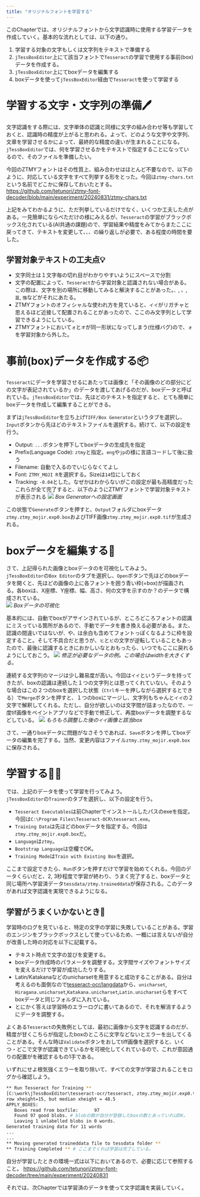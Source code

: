 ```yaml
---
title: "オリジナルフォントを学習する"
---
```


このChapterでは、オリジナルフォントから文字認識時に使用する学習データを作成していく。基本的な流れとしては、以下の通り。
1. 学習する対象の文字もしくは文字列をテキストで準備する
1. `jTessBoxEditor`上にて該当フォントで`Tesseract`の学習で使用する事前(box)データを作成する。
1. `jTessBoxEditor`上にてboxデータを編集する
1. boxデータを使って`jTessBoxEditor`経由で`Tesseract`を使って学習する

# 学習する文字・文字列の準備🖊
文字認識をする際には、文字単体の認識と同様に文字の組み合わせ等も学習しておくと、認識時の精度が上がると思われる。よって、どのような文字や文字列、文章を学習させるかによって、最終的な精度の違いが生まれることになる。`jTessBoxEditor`では、何を学習させるかをテキストで指定することになっているので、そのファイルを準備したい。

今回のZTMYフォントはその性質上、組み合わせはほとんど不要なので、以下のように、対応している文字をすべて列挙する形をとった。今回は`ztmy-chars.txt`という名前でどこかに保存しておいたとする。
https://github.com/tetunori/ztmy-font-decoder/blob/main/experiment/20240831/ztmy-chars.txt

上記をみてわかるように、ただ列挙しているだけでなく、いくつか工夫した点がある。一見簡単にならべただけの様にみえるが、`Tesseract`の学習がブラックボックス化されている(AI共通の課題)ので、学習結果や精度をみてからまたここに戻ってきて、テキストを変更して、、、の繰り返しが必要で、ある程度の時間を要した。

## 学習対象テキストの工夫点💡
- 文字同士は１文字毎の切れ目がわかりやすいようにスペースで分割
- 文字の配置によって、`Tesseract`から学習対象と認識されない場合がある。この際は、文字を別の場所に移動してみると解決することがあった。`、`, `。`, `韮`, `強`などがそれにあたる。
- ZTMYフォントのオフィシャルな使われ方を見ていると、`イイ`がリガチャと思えるほど近接して配置されることがあったので、ここのみ文字列として学習できるようにしている。
- ZTMYフォントにおいて`ォ`と`オ`が同一形状になってしまう(仕様バグ)ので、`ォ`を学習対象から外した。

# 事前(box)データを作成する📦
`Tesseract`にデータを学習させるにあたっては画像と「その画像のどの部分にどの文字が表記されているか」のデータを渡してあげるのだが、boxデータと呼ばれている。`jTessBoxEditor`では、先ほどのテキストを指定すると、とても簡単にboxデータを作成して編集することができる。

まずは`jTessBoxEditor`を立ち上げ`TIFF/Box Generator`というタブを選択し、`Input`ボタンから先ほどのテキストファイルを選択する。続けて、以下の設定を行う。
- Output: `...`ボタンを押下してboxデータの生成先を指定
- Prefix(Language Code): `ztmy`と指定。`eng`や`jp`の様に言語コードして後に扱う
- Filename: 自動で入るのでいじらなくてよし
- Font: `ZTMY_MOJI R`を選択する。Sizeは`14`位にしておく
- Tracking: `-0.04`とした。なぜかはわからないがこの設定が最も高精度だった
これらが全て完了すると、以下のようにZTMYフォントで学習対象テキストが表示される
![](/images/20240907-tetunori-tesseract/08.png)
*Box Generatorへの設定画面*

この状態で`Generate`ボタンを押すと、`Output`フォルダにboxデータ`ztmy.ztmy_mojir.exp0.box`およびTIFF画像`ztmy.ztmy_mojir.exp0.tif`が生成される。

# boxデータを編集する📝
さて、上記得られた画像とboxデータのを可視化してみよう。  
`jTessBoxEditor`の`Box Editor`のタブを選択し、`Open`ボタンで先ほどのboxデータを開くと、先ほどの画像の上に各フォントを囲う青い枠(=box)が描画される。各boxは、X座標、Y座標、幅、高さ、何の文字を示すのか？のデータで構成されている。  
![](/images/20240907-tetunori-tesseract/09.png)
*Boxデータの可視化*

基本的には、自動でboxがアサインされているが、ところどころフォントの認識にミスっている箇所があるので、手動でデータを書き換える必要がある。また、認識の間違いではないが`、`や`。`は余白も含めてフォントっぽくなるように枠を設定すること。そして不具合だと思うが、`ヒ`と`ビ`の文字が逆転していることもあったので、最後に認識するときにおかしいなとおもったら、いつでもここに戻れるようにしておこう。
![](/images/20240907-tetunori-tesseract/10.png)
*修正が必要なデータの例。この場合はwidthを大きくする。*

連続する文字列のマージは少し難易度が高い。今回は`イイ`というデータを持ってきたが、boxの認識は連続した１つの文字列とは思ってくれていない。そのような場合はこの２つのboxを選択した状態（`Ctrl`キーを押しながら選択するとできる）で`Merge`ボタンを押すと、１つのboxにマージし、文字列もちゃんと`イイ`の２文字で解釈してくれる。ただし、自分が欲しいのは文字間が詰まったなので、一度tif画像をペイントアプリなどで手動で修正して、再度boxデータを調整するなどしている。
![](/images/20240907-tetunori-tesseract/11.png)
*もろもろ調整した後の`イイ`画像と該当box*

さて、一通りboxデータに問題がなさそうであれば、`Save`ボタンを押してboxデータの編集を完了する。当然、変更内容はファイル`ztmy.ztmy_mojir.exp0.box`に保存される。

# 学習する🧑‍🏫
では、上記のデータを使って学習を行ってみよう。  
`jTessBoxEditor`の`Trainer`のタブを選択し、以下の設定を行う。
- `Tesseract Executables`は前Chapterでインストールしたパスのexeを指定。今回は`C:\Program Files\Tesseract-OCR\tesseract.exe`。
- `Training Data`は先ほどのboxデータを指定する。今回は`ztmy.ztmy_mojir.exp0.box`だ。
- `Language`は`ztmy`。
- `Bootstrap Language`は空欄でOK。
- `Training Mode`は`Train with Existing Box`を選択。

ここまで設定できたら、`Run`ボタンを押すだけで学習を始めてくれる。今回のデータくらいだと、2, 3秒程度で学習が終わり、うまく完了すると、boxデータと同じ場所へ学習済データ`tessdata/ztmy.traineddata`が保存される。このデータがあれば文字認識を実現できるようになる。  

## 学習がうまくいかないとき🤔
学習時のログを見ていると、特定の文字の学習に失敗していることがある。学習のエンジンをブラックボックスとして使っているため、一概には言えないが自分が改善した時の対応を以下に記載する。
- テキスト時点で文字の並びを変更する。
- boxデータ作成時のパラメータを調整する。文字間サイズやフォントサイズを変えるだけで学習が成功したりする。
- Latin/Katakanaなどのunicharsetを用意すると成功することがある。自分は考えるのも面倒なので[tesseract-ocr/langdata](https://github.com/tesseract-ocr/langdata/tree/main)から、`unicharset`, `Hiragana.unicharset`,`Katakana.unicharset`,`Latin.unicharset`らをすべてboxデータと同じフォルダに入れている。
- とにかく答えは学習時のエラーログに書いてあるので、それを解消するようにデータを調整する。

よくある`Tesseract`の失敗例としては、最初に画像から文字を認識するのだが、精度が甘くこちらが指定したboxのところに文字などないとエラーを出してくることがある。そんな時は`Validate`ボタンをおしてtiff画像を選択すると、いくつ・どこで文字が認識できているかを可視化してくれているので、これが意図通りの配置がを確認するもの1手である。

いずれにせよ根気強くエラーを取り除いて、すべての文字が学習されることをログから確認しよう。

```bash
** Run Tesseract for Training **
[C:\work\jTessBoxEditor\tesseract-ocr/tesseract, ztmy.ztmy_mojir.exp0.tif, ztmy.ztmy_mojir.exp0, box.train]
row xheight=15, but median xheight = 48.5
APPLY_BOXES:
   Boxes read from boxfile:      97
   Found 97 good blobs. # blobの数が自分が登録したboxの数とあっていればOK。
   Leaving 1 unlabelled blobs in 0 words.
Generated training data for 11 words
...
...
** Moving generated traineddata file to tessdata folder **
** Training Completed ** # ここまでくれば学習は完了している。
```

自分が学習したときの環境一式は以下においてあるので、必要に応じて参照すること。
https://github.com/tetunori/ztmy-font-decoder/tree/main/experiment/20240831

それでは、次Chapterでは学習済のデータを使って文字認識を実装していく。
